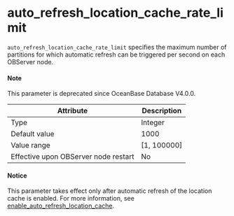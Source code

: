 auto_refresh_location_cache_rate_limit
===========================================================

`auto_refresh_location_cache_rate_limit` specifies the maximum number of partitions for which automatic refresh can be triggered per second on each OBServer node.

<main id="notice" type='explain'>
  <h4>Note</h4>
  <p>This parameter is deprecated since OceanBase Database V4.0.0.   </p>
</main>

| **Attribute** | **Description** |
|------------------|---------------|
| Type | Integer |
| Default value | 1000 |
| Value range | \[1, 100000\] |
| Effective upon OBServer node restart | No |

<main id="notice" type='notice'>
  <h4>Notice</h4>
  <p>  This parameter takes effect only after automatic refresh of the location cache is enabled. For more information, see <a href="../300.cluster-level-configuration-items/6600.enable_auto_refresh_location_cache.md">enable_auto_refresh_location_cache</a>.    </p>
</main>
